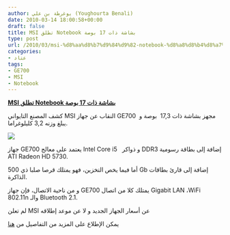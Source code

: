```yaml
---
author: يوغرطة بن علي (Youghourta Benali)
date: 2010-03-14 18:00:58+00:00
draft: false
title: MSI تطلق Notebook بشاشة ذات 17 بوصة
type: post
url: /2010/03/msi-%d8%aa%d8%b7%d9%84%d9%82-notebook-%d8%a8%d8%b4%d8%a7%d8%b4%d8%a9-%d8%b0%d8%a7%d8%aa-17-%d8%a8%d9%88%d8%b5%d8%a9/
categories:
- عتاد
tags:
- GE700
- MSI
- Notebook
---
```


[**MSI تطلق Notebook بشاشة ذات 17 بوصة**](http://www.it-scoop.com/2010/03/msi-%d8%aa%d8%b7%d9%84%d9%82-notebook-%d8%a8%d8%b4%d8%a7%d8%b4%d8%a9-%d8%b0%d8%a7%d8%aa-17-%d8%a8%d9%88%d8%b5%d8%a9/)


كشف المصنع التايواني MSI النقاب عن جهاز GE700  مجهز بشاشة ذات 17,3  بوصة و يبلغ وزنه 3,2 كليلوغراما.


[![](http://eu.msi.com/uploads/prod_b__20100225102332.jpg)
](http://www.it-scoop.com/2010/03/msi-%d8%aa%d8%b7%d9%84%d9%82-notebook-%d8%a8%d8%b4%d8%a7%d8%b4%d8%a9-%d8%b0%d8%a7%d8%aa-17-%d8%a8%d9%88%d8%b5%d8%a9/)


جهاز GE700 يعتمد على معالج Intel Core i5   و ذواكر DDR3 إضافة إلى بطاقة رسومية ATI Radeon HD 5730.

أما فيما يخص التخزين، فهو يمتلك قرصا صلبا ذي 500 Gb إضافة إلى قارئ بطاقات الذاكرة.

و من ناحية الاتصال، فإن جهاز GE700 يمتلك كلا من اتصال Gigabit LAN ،WiFi 802.11n والـ Bluetooth 2.1.

لم تعلن MSI عن أسعار الجهاز الجديد و لا عن موعد إطلاقه

يمكن الإطلاع على المزيد من التفاصيل من [هنا](http://eu.msi.com/index.php?func=proddesc&maincat_no=135&cat2_no=271&prod_no=2021)
